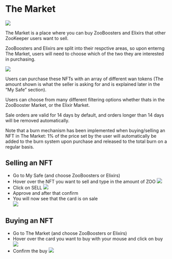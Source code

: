 # The Market
![](/docs/image16.png)

The Market is a place where you can buy ZooBoosters and Elixirs that other ZooKeeper users want to sell.

ZooBoosters and Elixirs are split into their respctive areas, so upon enterng The Market, users will need to choose which of the two they are interested in purchasing.

![](/docs/MarketGateway.png)

Users can purchase these NFTs with an array of different wan tokens (The amount shown is what the seller is asking for and is explained later in the “My Safe” section). 

Users can choose from many different filtering options whether thats in the ZooBooster Market, or the Elixir Market.

Sale orders are valid for 14 days by default, and orders longer than 14 days will be removed automatically.

Note that a burn mechanism has been implemented when buying/selling an NFT in The Market: 1% of the price set by the user will automatically be added to the burn system upon purchase and released to the total burn on a regular basis.

## Selling an NFT
*   Go to My Safe (and choose ZooBoosters or Elixirs)
*   Hover over the NFT you want to sell and type in the amount of ZOO
![](/docs/image1.png)
*   Click on SELL 
![](/docs/image9.png)
*   Approve and after that confirm
*   You will now see that the card is on sale  
![](/docs/image8.png)

## Buying an NFT
*   Go to The Market (and choose ZooBoosters or Elixirs)
*   Hover over the card you want to buy with your mouse and click on buy
![](/docs/buynft.png)
*   Confirm the buy
![](/docs/buynft2.png)
